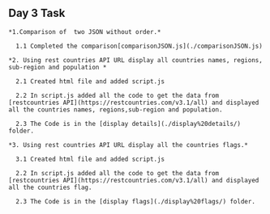  ## Day 3 Task
    *1.Comparison of  two JSON without order.*

      1.1 Completed the comparison[comparisonJSON.js](./comparisonJSON.js)

    *2. Using rest countries API URL display all countries names, regions, sub-region and population *

      2.1 Created html file and added script.js

      2.2 In script.js added all the code to get the data from [restcountries API](https://restcountries.com/v3.1/all) and displayed all the countries names, regions,sub-region and population.

      2.3 The Code is in the [display details](./display%20details/) folder.

    *3. Using rest countries API URL display all the countries flags.*

      3.1 Created html file and added script.js
      
      2.2 In script.js added all the code to get the data from [restcountries API](https://restcountries.com/v3.1/all) and displayed all the countries flag.

      2.3 The Code is in the [display flags](./display%20flags/) folder.
       
       



